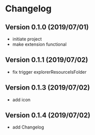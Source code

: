 # Changelog

## Version 0.1.0 (2019/07/01)

* initiate project
* make extension functional

## Version 0.1.1 (2019/07/02)

* fix trigger explorerResourceIsFolder

## Version 0.1.3 (2019/07/02)

* add icon

## Version 0.1.4 (2019/07/02)

* add Changelog
